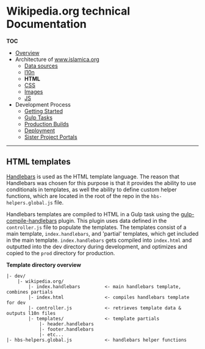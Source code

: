# Wikipedia.org technical Documentation
**TOC**

- [Overview](../README.md)
- Architecture of www.islamica.org
	- [Data sources](data.md)
	- [l10n](l10n.md)
	- **HTML**
	- [CSS](css.md)
	- [Images](images.md)
	- [JS](javascript.md)
- Development Process
	- [Getting Started](../development/getting_started.md)
	- [Gulp Tasks](../development/gulp.md)
	- [Production Builds](../development/prod.md)
	- [Deployment](../development/deploy.md)
	- [Sister Project Portals](../development/sister_portals.md)

---
## HTML templates
[Handlebars](http://handlebarsjs.com/) is used as the HTML template language. The reason that Handlebars was chosen for this purpose is that it provides the ability to use conditionals in templates, as well the ability to define custom helper functions, which are located in the root of the repo in the `hbs-helpers.global.js` file.

Handlebars templates are compiled to HTML in a Gulp task using the [gulp-compile-handlebars](https://www.npmjs.com/package/gulp-compile-handlebars) plugin. This plugin uses data defined in the  `controller.js` file to populate the templates. The templates consist of a main template,  `index.handlebars`, and 'partial' templates, which get included in the main template. `index.handlebars` gets compiled into `index.html` and outputted into the dev directory during development, and optimizes and copied to the `prod` directory for production.

**Template directory overview**

```
|- dev/
    |- wikipedia.org/
        |- index.handlebars         <- main handlebars template, combines partials
        |- index.html               <- compiles handlebars template for dev
        |- controller.js            <- retrieves template data & outputs l10n files
        |- templates/               <- template partials
            |- header.handlebars
            |- footer.handlebars
            |- etc...
|- hbs-helpers.global.js            <- handlebars helper functions
```
